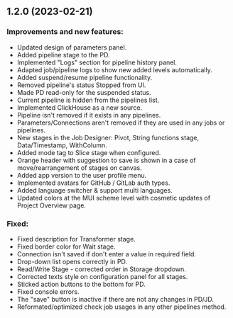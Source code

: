 ## 1.2.0 (2023-02-21)

### Improvements and new features:

- Updated design of parameters panel.
- Added pipeline stage to the PD.
- Implemented "Logs" section for pipeline history panel.
- Adapted job/pipeline logs to show new added levels automatically.
- Added suspend/resume pipeline functionality.
- Removed pipeline's status Stopped from UI.
- Made PD read-only for the suspended status.
- Current pipeline is hidden from the pipelines list.
- Implemented ClickHouse as a new source.
- Pipeline isn't removed if it exists in any pipelines.
- Parameters/Connections aren't removed if they are used in any jobs or pipelines.
- New stages in the Job Designer: Pivot, String functions stage, Data/Timestamp, WithColumn.
- Added mode tag to Slice stage when configured.
- Orange header with suggestion to save is shown in a case of move/rearrangement of stages on canvas.
- Added app version to the user profile menu.
- Implemented avatars for GitHub / GitLab auth types.
- Added language switcher & support multi languages.
- Updated colors at the MUI scheme level with cosmetic updates of Project Overview page.


### Fixed:

- Fixed description for Transformer stage.
- Fixed border color for Wait stage.
- Connection isn't saved if don't enter a value in required field.
- Drop-down list opens correctly in PD.
- Read/Write Stage - corrected order in Storage dropdown.
- Corrected texts style on configuration panel for all stages.
- Sticked action buttons to the bottom for PD.
- Fixed console errors.
- The "save" button is inactive if there are not any changes in PD/JD.
- Reformated/optimized check job usages in any other pipelines method.